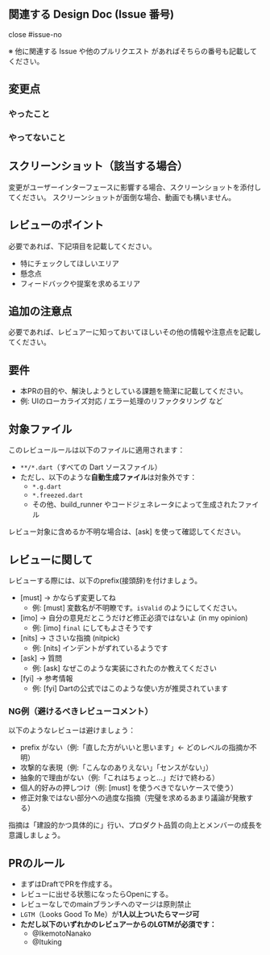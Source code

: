 ## 関連する Design Doc (Issue 番号)

close #issue-no

※ 他に関連する Issue や他のプルリクエスト があればそちらの番号も記載してください。

## 変更点

### やったこと

### やってないこと

## スクリーンショット（該当する場合）

変更がユーザーインターフェースに影響する場合、スクリーンショットを添付してください。
スクリーンショットが面倒な場合、動画でも構いません。

## レビューのポイント

必要であれば、下記項目を記載してください。

- 特にチェックしてほしいエリア
- 懸念点
- フィードバックや提案を求めるエリア

## 追加の注意点

必要であれば、レビュアーに知っておいてほしいその他の情報や注意点を記載してください。

<!-- I want to review in Japanese. -->
## 要件
- 本PRの目的や、解決しようとしている課題を簡潔に記載してください。
- 例: UIのローカライズ対応 / エラー処理のリファクタリング など

## 対象ファイル
このレビュールールは以下のファイルに適用されます：

- `**/*.dart`（すべての Dart ソースファイル）
- ただし、以下のような**自動生成ファイル**は対象外です：
  - `*.g.dart`
  - `*.freezed.dart`
  - その他、build_runner やコードジェネレータによって生成されたファイル

レビュー対象に含めるか不明な場合は、[ask] を使って確認してください。

## レビューに関して
レビューする際には、以下のprefix(接頭辞)を付けましょう。
<!-- for GitHub Copilot review rule -->
- [must] → かならず変更してね  
  - 例: [must] 変数名が不明瞭です。`isValid` のようにしてください。
- [imo] → 自分の意見だとこうだけど修正必須ではないよ (in my opinion)  
  - 例: [imo] `final` にしてもよさそうです
- [nits] → ささいな指摘 (nitpick)  
  - 例: [nits] インデントがずれているようです
- [ask] → 質問  
  - 例: [ask] なぜこのような実装にされたのか教えてください
- [fyi] → 参考情報  
  - 例: [fyi] Dartの公式ではこのような使い方が推奨されています
<!-- for GitHub Copilot review rule-->

### NG例（避けるべきレビューコメント）
以下のようなレビューは避けましょう：

- prefix がない（例:「直した方がいいと思います」← どのレベルの指摘か不明）
- 攻撃的な表現（例:「こんなのありえない」「センスがない」）
- 抽象的で理由がない（例:「これはちょっと...」だけで終わる）
- 個人的好みの押しつけ（例: [must] を使うべきでないケースで使う）
- 修正対象ではない部分への過度な指摘（完璧を求めるあまり議論が発散する）

指摘は「建設的かつ具体的に」行い、プロダクト品質の向上とメンバーの成長を意識しましょう。

## PRのルール
- まずはDraftでPRを作成する。
- レビューに出せる状態になったらOpenにする。
- レビューなしでのmainブランチへのマージは原則禁止
- `LGTM`（Looks Good To Me）が**1人以上ついたらマージ可**  
- **ただし以下のいずれかのレビュアーからのLGTMが必須です：**
  - @IkemotoNanako  
  - @Ituking
<!-- I want to review in Japanese. -->